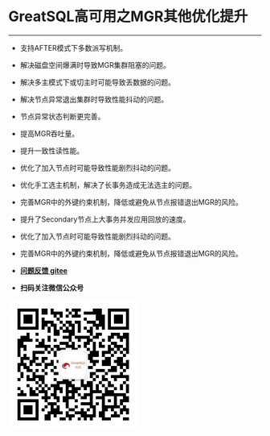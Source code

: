 # GreatSQL高可用之MGR其他优化提升
---

- 支持AFTER模式下多数派写机制。
- 解决磁盘空间爆满时导致MGR集群阻塞的问题。
- 解决多主模式下或切主时可能导致丢数据的问题。
- 解决节点异常退出集群时导致性能抖动的问题。
- 节点异常状态判断更完善。
- 提高MGR吞吐量。
- 提升一致性读性能。
- 优化了加入节点时可能导致性能剧烈抖动的问题。
- 优化手工选主机制，解决了长事务造成无法选主的问题。
- 完善MGR中的外键约束机制，降低或避免从节点报错退出MGR的风险。
- 提升了Secondary节点上大事务并发应用回放的速度。
- 优化了加入节点时可能导致性能剧烈抖动的问题。
- 完善MGR中的外键约束机制，降低或避免从节点报错退出MGR的风险。



- **[问题反馈 gitee](https://gitee.com/GreatSQL/GreatSQL-Manual/issues)**

- **扫码关注微信公众号**

![greatsql-wx](../greatsql-wx.jpg)
